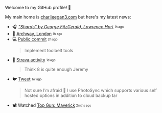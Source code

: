 
Welcome to my GitHub profile! 🌄

My main home is [charlieegan3.com](https://charlieegan3.com) but here's my latest news:


* 🎧 [_"Shards"_ by _George FitzGerald, Lawrence Hart_](https://music.charlieegan3.com) <sub><sup>1h ago</sub></sup> 
* 📸 [Archway, London](https://photos.charlieegan3.com/posts/2677) <sub><sup>1h ago</sub></sup> 
* 💻 [Public commit](https://github.com/charlieegan3/tool-airtable-contacts/commit/c6f141b4a6d27e0036ee6afedc1820ef59f110b9) <sub><sup>2h ago</sub></sup>
  > Implement toolbelt tools 
* 🎽 [Strava activity](https://www.strava.com/activities/7908621793) <sub><sup>1d ago</sub></sup>
  > Think 8 is quite enough Jeremy  
* 🐦 [Tweet](https://twitter.com/charlieegan3/status/1573931898916724736) <sub><sup>1w ago</sub></sup>
  > Not sure I’m afraid 😬 I use PhotoSync which supports various self hosted options in addition to cloud backup tar 
* 📽️ Watched [Top Gun: Maverick](https://letterboxd.com/charlieegan3/film/top-gun-maverick/) <sub><sup>2mths ago</sub></sup> 
